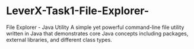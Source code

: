 # LeverX-Task1-File-Explorer-
File Explorer - Java Utility  A simple yet powerful command-line file utility written in Java that demonstrates core Java concepts including packages, external libraries, and different class types.
